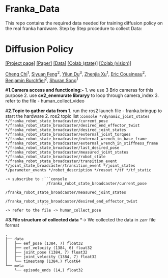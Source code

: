 # Franka_Data
This repo contains the required data needed for training diffusion policy on the real franka hardware.
Step by Step procedure to collect Data:

# Diffusion Policy

[[Project page]](https://diffusion-policy.cs.columbia.edu/)
[[Paper]](https://diffusion-policy.cs.columbia.edu/#paper)
[[Data]](https://diffusion-policy.cs.columbia.edu/data/)
[[Colab (state)]](https://colab.research.google.com/drive/1gxdkgRVfM55zihY9TFLja97cSVZOZq2B?usp=sharing)
[[Colab (vision)]](https://colab.research.google.com/drive/18GIHeOQ5DyjMN8iIRZL2EKZ0745NLIpg?usp=sharing)


[Cheng Chi](http://cheng-chi.github.io/)<sup>1</sup>,
[Siyuan Feng](https://www.cs.cmu.edu/~sfeng/)<sup>2</sup>,
[Yilun Du](https://yilundu.github.io/)<sup>3</sup>,
[Zhenjia Xu](https://www.zhenjiaxu.com/)<sup>1</sup>,
[Eric Cousineau](https://www.eacousineau.com/)<sup>2</sup>,
[Benjamin Burchfiel](http://www.benburchfiel.com/)<sup>2</sup>,
[Shuran Song](https://www.cs.columbia.edu/~shurans/)<sup>1</sup>


#**1.Camera access and functioning:-**
    1. we use 3 Brio cameras for this purpose
    2. use **cv2_enemurate libraryy** to loop through camera_index
    3. refer to the file - human_collect_video

#**2.Topic to gather data from**
    1. run the ros2 launch file - franka.bringup to start the hardware
    2. ros2 topic list :```console
                        */dynamic_joint_states
                        */franka_robot_state_broadcaster/current_pose
                        */franka_robot_state_broadcaster/desired_end_effector_twist
                        */franka_robot_state_broadcaster/desired_joint_states
                        */franka_robot_state_broadcaster/external_joint_torques
                        */franka_robot_state_broadcaster/external_wrench_in_base_frame
                        */franka_robot_state_broadcaster/external_wrench_in_stiffness_frame
                        */franka_robot_state_broadcaster/last_desired_pose
                        */franka_robot_state_broadcaster/measured_joint_states
                        */franka_robot_state_broadcaster/robot_state
                        */franka_robot_state_broadcaster/transition_event
                        */joint_state_broadcaster/transition_event
                        */joint_states
                        */parameter_events
                        */robot_description
                        */rosout
                        */tf
                        */tf_static
                        ```

    -> subscribe to :```console
                      /franka_robot_state_broadcaster/current_pose
                      /franka_robot_state_broadcaster/measured_joint_states
                      /franka_robot_state_broadcaster/desired_end_effector_twist
                    ```
    -> refer to the file -> human_collect_pose


#**3.File structure of collected data**
    *-> We collected the data in zarr file format
 ```
 . 
 ├── data
 │   ├── eef_pose (1384, 7) float32
 │   ├── eef_velocity (1384, 6) float32
 │   ├── joint_pose (1384, 7) float32
 │   ├── joint_velocity (1384, 7) float32
 │   └── timestamp (1384,) float64
 └── meta
     └── episode_ends (14,) float32
```

